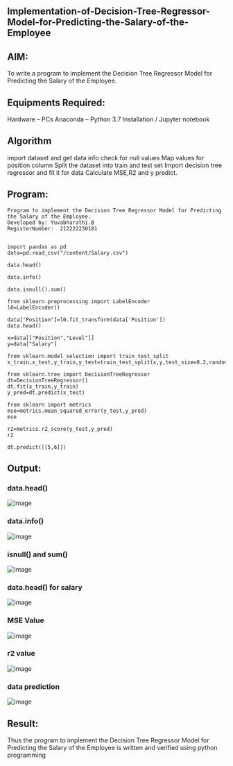 ## Implementation-of-Decision-Tree-Regressor-Model-for-Predicting-the-Salary-of-the-Employee
## AIM:
To write a program to implement the Decision Tree Regressor Model for Predicting the Salary of the Employee.

## Equipments Required:
Hardware – PCs
Anaconda – Python 3.7 Installation / Jupyter notebook
## Algorithm
import dataset and get data info
check for null values
Map values for position column
Split the dataset into train and test set
Import decision tree regressor and fit it for data
Calculate MSE,R2 and y predict.
## Program:
```
Program to implement the Decision Tree Regressor Model for Predicting the Salary of the Employee.
Developed by: Yuvabharathi.B
RegisterNumber:  212222230181


import pandas as pd
data=pd.read_csv("/content/Salary.csv")

data.head()

data.info()

data.isnull().sum()

from sklearn.preprocessing import LabelEncoder
l0=LabelEncoder()

data["Position"]=l0.fit_transform(data['Position'])
data.head()

x=data[["Position","Level"]]
y=data["Salary"]

from sklearn.model_selection import train_test_split
x_train,x_test,y_train,y_test=train_test_split(x,y,test_size=0.2,random_state=2)

from sklearn.tree import DecisionTreeRegressor
dt=DecisionTreeRegressor()
dt.fit(x_train,y_train)
y_pred=dt.predict(x_test)

from sklearn import metrics
mse=metrics.mean_squared_error(y_test,y_pred)
mse

r2=metrics.r2_score(y_test,y_pred)
r2

dt.predict([[5,6]])
```
## Output:
### data.head()
![image](https://github.com/yuvabharathib/Implementation-of-Decision-Tree-Regressor-Model-for-Predicting-the-Salary-of-the-Employee/assets/113497404/f3bf1859-e235-4ed7-9aad-f8848f3b7c52)

### data.info()
![image](https://github.com/yuvabharathib/Implementation-of-Decision-Tree-Regressor-Model-for-Predicting-the-Salary-of-the-Employee/assets/113497404/0c02414d-a715-46d8-9c6b-fc69fa1fc152)

### isnull() and sum()
![image](https://github.com/yuvabharathib/Implementation-of-Decision-Tree-Regressor-Model-for-Predicting-the-Salary-of-the-Employee/assets/113497404/f43475c3-d7a8-41d4-8475-b0b0f6cadbcc)

### data.head() for salary
![image](https://github.com/yuvabharathib/Implementation-of-Decision-Tree-Regressor-Model-for-Predicting-the-Salary-of-the-Employee/assets/113497404/9383022d-84c0-41b5-80a2-a909ccbc40f2)

### MSE Value
![image](https://github.com/yuvabharathib/Implementation-of-Decision-Tree-Regressor-Model-for-Predicting-the-Salary-of-the-Employee/assets/113497404/50b5d1d9-822d-4ab6-a192-6c6a21ca0794)

### r2 value
![image](https://github.com/yuvabharathib/Implementation-of-Decision-Tree-Regressor-Model-for-Predicting-the-Salary-of-the-Employee/assets/113497404/72be5a49-990d-492c-8800-c2d292086725)

### data prediction
![image](https://github.com/yuvabharathib/Implementation-of-Decision-Tree-Regressor-Model-for-Predicting-the-Salary-of-the-Employee/assets/113497404/dac99ee8-27c4-4e7a-af7a-c4f2f5204fa9)


## Result: 
Thus the program to implement the Decision Tree Regressor Model for Predicting the Salary of the Employee is written and verified using python programming
